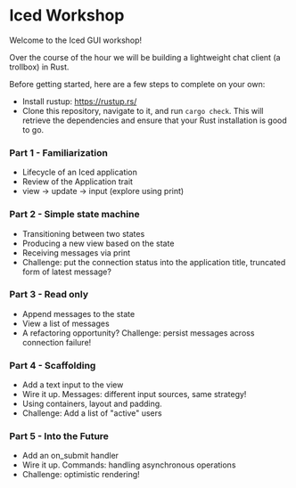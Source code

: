 # Iced Workshop

Welcome to the Iced GUI workshop!

Over the course of the hour we will be building a lightweight chat client (a trollbox) in Rust.

Before getting started, here are a few steps to complete on your own:

- Install rustup: https://rustup.rs/
- Clone this repository, navigate to it, and run `cargo check`. This will retrieve the dependencies and ensure that your Rust installation is good to go.

### Part 1 - Familiarization

- Lifecycle of an Iced application
- Review of the Application trait
- view -> update -> input (explore using print)

### Part 2 - Simple state machine

- Transitioning between two states
- Producing a new view based on the state
- Receiving messages via print
- Challenge: put the connection status into the application title, truncated form of latest message?

### Part 3 - Read only

- Append messages to the state
- View a list of messages
- A refactoring opportunity? Challenge: persist messages across connection failure!

### Part 4 - Scaffolding

- Add a text input to the view
- Wire it up. Messages: different input sources, same strategy!
- Using containers, layout and padding.
- Challenge: Add a list of "active" users

### Part 5 - Into the Future

- Add an on_submit handler
- Wire it up. Commands: handling asynchronous operations
- Challenge: optimistic rendering!
